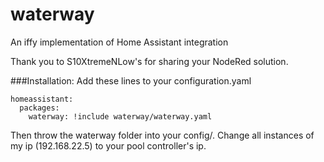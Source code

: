 # waterway
An iffy implementation of Home Assistant integration

Thank you to S10XtremeNLow's for sharing your NodeRed solution.


###Installation: 
Add these lines to your configuration.yaml

```
homeassistant:
  packages:
    waterway: !include waterway/waterway.yaml
```

Then throw the waterway folder into your config/.
Change all instances of my ip (192.168.22.5) to your pool controller's ip.
